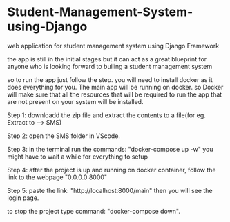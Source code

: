 # Student-Management-System-using-Django
web application for student management system using Django Framework

the app is still in the initial stages but it can act as a great blueprint for anyone who is looking forward to builing a student management system

so to run the app just follow the step.
you will need to install docker as it does everything for you. The main app will be running on docker. so Docker will make sure that all the resources that will be required to run the app that are not present on your system will be installed.

Step 1:
downloadd the zip file and extract the contents to a file(for eg. Extract to --> SMS)

Step 2:
open the SMS folder in VScode.

Step 3:
in the terminal run the commands:  "docker-compose up -w"
you might have to wait a while for everything to setup

Step 4:
after the project is up and running on docker container, follow the link to the webpage "0.0.0.0:8000"

Step 5:
paste the link: "http://localhost:8000/main"
then you will see the login page.

to stop the project type command: "docker-compose down".



